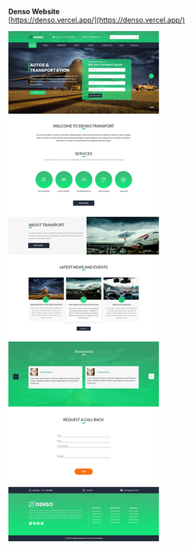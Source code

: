 **Denso Website**  
    [https://denso.vercel.app/](https://denso.vercel.app/)

![Alt Text](https://github.com/faisalnawaz89/Machine-Test/blob/master/mockups/denso.jpg)

